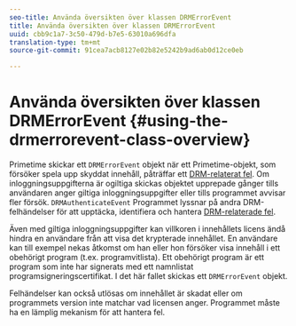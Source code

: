 ```yaml
---
seo-title: Använda översikten över klassen DRMErrorEvent
title: Använda översikten över klassen DRMErrorEvent
uuid: cbb9c1a7-3c50-479d-b7e5-63010a696dfa
translation-type: tm+mt
source-git-commit: 91cea7acb8127e02b82e5242b9ad6ab0d12ce0eb

---
```



# Använda översikten över klassen DRMErrorEvent {#using-the-drmerrorevent-class-overview}

Primetime skickar ett `DRMErrorEvent` objekt när ett Primetime-objekt, som försöker spela upp skyddat innehåll, påträffar ett [DRM-relaterat fel](https://help.adobe.com/en_US/primetime/drm/index.html#reference-DRM_Client_Error_Messages). Om inloggningsuppgifterna är ogiltiga skickas objektet upprepade gånger tills användaren anger giltiga inloggningsuppgifter eller tills programmet avvisar fler försök. `DRMAuthenticateEvent` Programmet lyssnar på andra DRM-felhändelser för att upptäcka, identifiera och hantera [DRM-relaterade fel](https://help.adobe.com/en_US/primetime/drm/index.html#reference-DRM_Client_Error_Messages).

Även med giltiga inloggningsuppgifter kan villkoren i innehållets licens ändå hindra en användare från att visa det krypterade innehållet. En användare kan till exempel nekas åtkomst om han eller hon försöker visa innehåll i ett obehörigt program (t.ex. programvitlista). Ett obehörigt program är ett program som inte har signerats med ett namnlistat programsigneringscertifikat. I det här fallet skickas ett `DRMErrorEvent` objekt.

Felhändelser kan också utlösas om innehållet är skadat eller om programmets version inte matchar vad licensen anger. Programmet måste ha en lämplig mekanism för att hantera fel.
